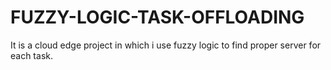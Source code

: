 # FUZZY-LOGIC-TASK-OFFLOADING
It is a cloud edge project in which i use fuzzy logic to find proper server for each task.
